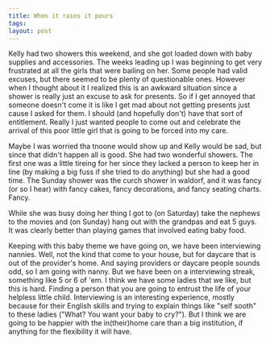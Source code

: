 ```yaml
---
title: When it rains it pours
tags: 
layout: post
---
```

Kelly had two showers this weekend, and she got loaded down with baby supplies and accessories.  The weeks leading up I was beginning to get very frustrated at all the girls that were bailing on her.  Some people had valid excuses, but there seemed to be plenty of questionable ones.  However when I thought about it I realized this is an awkward situation since a shower is really just an excuse to ask for presents. So if I get annoyed that someone doesn't come it is like I get mad about not getting presents just cause I asked for them.  I should (and hopefully don't) have that sort of entitlement.  Really I just wanted people to come out and celebrate the arrival of this poor little girl that is going to be forced into my care.  



Maybe I was worried tha tnoone would show up and Kelly would be sad, but since that didn't happen all is good.  She had two wonderful showers.  The first one was a little tireing for her since  they lacked a person to keep her in line (by making a big fuss if she tried to do anything) but she had a good time.  The Sunday shower was the curch shower in waldorf, and it was fancy (or so I hear) with fancy cakes, fancy decorations, and fancy seating charts. Fancy.



While she was busy doing her thing I got to (on Saturday) take the nephews to the movies and (on Sunday) hang out with the grandpas and eat 5 guys.  It was clearly better than playing games that involved eating baby food.



Keeping with this baby theme we have going on, we have been interviewing nannies.  Well, not the kind that come to your house, but for daycare that is out of the provider's home.  And saying providers or daycare people sounds odd, so I am going with nanny.  But we have been on a interviewing streak, something like 5 or 6 of 'em.  I think we have some ladies that we like, but this is hard.  Finding a person that you are going to entrust the life of your helpless little child.  Interviewing is an interesting experience, mostly because for their English skills and trying to explain things like "self sooth" to these ladies ("What? You want your baby to cry?").  But I think we are going to be happier with the in(their)home care than a big institution, if anything for the flexibility it will have.
